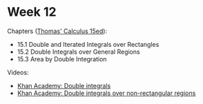 # Week 12

Chapters ([Thomas' Calculus 15ed](https://annas-archive.org/md5/ca33a08bbe2ed2ef4769d8ff9fbdde41)):
- 15.1 Double and Iterated Integrals over Rectangles
- 15.2 Double Integrals over General Regions
- 15.3 Area by Double Integration

Videos:
- [Khan Academy: Double integrals](https://www.khanacademy.org/math/multivariable-calculus/integrating-multivariable-functions/double-integrals-topic/v/double-integral-1)
- [Khan Academy: Double integrals over non-rectangular regions](https://www.khanacademy.org/math/multivariable-calculus/integrating-multivariable-functions/double-integrals-a/a/double-integrals)
